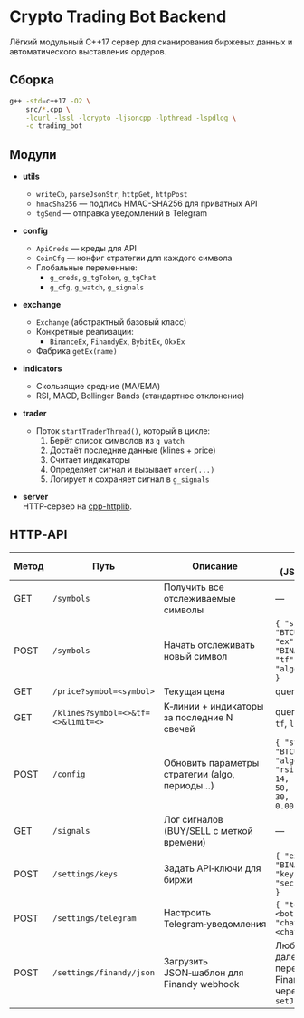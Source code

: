 # Crypto Trading Bot Backend

Лёгкий модульный C++17 сервер для сканирования биржевых данных и автоматического выставления ордеров.

## Сборка

```bash
g++ -std=c++17 -O2 \
    src/*.cpp \
    -lcurl -lssl -lcrypto -ljsoncpp -lpthread -lspdlog \
    -o trading_bot
```

## Модули

- **utils**
    - `writeCb`, `parseJsonStr`, `httpGet`, `httpPost`
    - `hmacSha256` — подпись HMAC-SHA256 для приватных API
    - `tgSend` — отправка уведомлений в Telegram

- **config**
    - `ApiCreds` — креды для API
    - `CoinCfg` — конфиг стратегии для каждого символа
    - Глобальные переменные:
        - `g_creds`, `g_tgToken`, `g_tgChat`
        - `g_cfg`, `g_watch`, `g_signals`

- **exchange**
    - `Exchange` (абстрактный базовый класс)
    - Конкретные реализации:
        - `BinanceEx`, `FinandyEx`, `BybitEx`, `OkxEx`
    - Фабрика `getEx(name)`

- **indicators**
    - Скользящие средние (MA/EMA)
    - RSI, MACD, Bollinger Bands (стандартное отклонение)

- **trader**
    - Поток `startTraderThread()`, который в цикле:
        1. Берёт список символов из `g_watch`
        2. Достаёт последние данные (klines + price)
        3. Считает индикаторы
        4. Определяет сигнал и вызывает `order(...)`
        5. Логирует и сохраняет сигнал в `g_signals`

- **server**  
  HTTP‑сервер на [cpp-httplib](https://github.com/yhirose/cpp-httplib).

## HTTP‑API

| Метод | Путь                              | Описание                                       | Запрос (JSON/Query)                                                                                                                                       | Код ответа |
|-------|-----------------------------------|------------------------------------------------|-----------------------------------------------------------------------------------------------------------------------------------------------------------|------------|
| GET   | `/symbols`                        | Получить все отслеживаемые символы            | —                                                                                                                                                         | 200, JSON  |
| POST  | `/symbols`                        | Начать отслеживать новый символ               | `{ "symbol": "BTCUSDT", "ex": "BINANCE", "tf": "1m", "algo": 0, ... }`                                                                                      | 201        |
| GET   | `/price?symbol=<symbol>`          | Текущая цена                                  | query: `symbol`                                                                                                                                           | 200, `{ "price": 12345.67 }` |
| GET   | `/klines?symbol=<>&tf=<>&limit=<>`| K‑линии + индикаторы за последние N свечей    | query: `symbol`, `tf`, `limit`                                                                                                                             | 200, `[[time,close,MA,RSI,BBu,BBl,MACD,Signal], …]` |
| POST  | `/config`                         | Обновить параметры стратегии (algo, периоды…)  | `{ "symbol": "BTCUSDT", "algo": 1, "rsiPeriod": 14, "maPeriod": 50, "oversold": 30, "qty": 0.001 }`                                                         | 204        |
| GET   | `/signals`                        | Лог сигналов (BUY/SELL с меткой времени)      | —                                                                                                                                                         | 200, JSON  |
| POST  | `/settings/keys`                  | Задать API‑ключи для биржи                    | `{ "exchange": "BINANCE", "key": "...", "secret": "..." }`                                                                                                 | 204        |
| POST  | `/settings/telegram`              | Настроить Telegram‑уведомления                | `{ "token": "<bot-token>", "chat_id": "<chat-id>" }`                                                                                                       | 204        |
| POST  | `/settings/finandy/json`          | Загрузить JSON‑шаблон для Finandy webhook     | Любой JSON, далее передаётся в FinandyEx::order через `setJson(j)`                                                                                         | 204        |
```